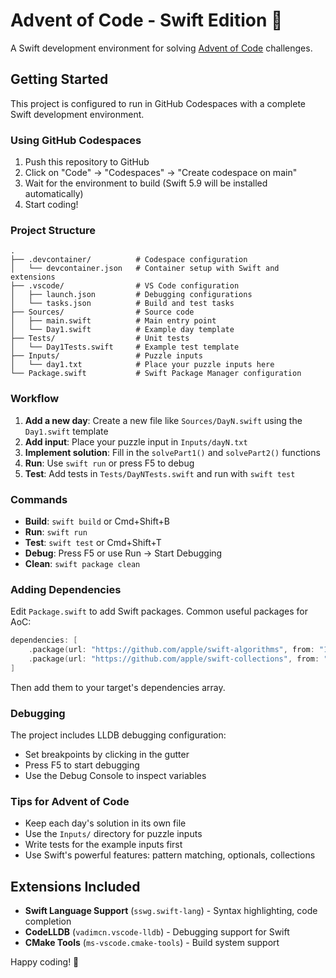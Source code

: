 # Advent of Code - Swift Edition 🎄

A Swift development environment for solving [Advent of Code](https://adventofcode.com/) challenges.

## Getting Started

This project is configured to run in GitHub Codespaces with a complete Swift development environment.

### Using GitHub Codespaces

1. Push this repository to GitHub
2. Click on "Code" → "Codespaces" → "Create codespace on main"
3. Wait for the environment to build (Swift 5.9 will be installed automatically)
4. Start coding!

### Project Structure

```
.
├── .devcontainer/          # Codespace configuration
│   └── devcontainer.json   # Container setup with Swift and extensions
├── .vscode/                # VS Code configuration
│   ├── launch.json         # Debugging configurations
│   └── tasks.json          # Build and test tasks
├── Sources/                # Source code
│   ├── main.swift          # Main entry point
│   └── Day1.swift          # Example day template
├── Tests/                  # Unit tests
│   └── Day1Tests.swift     # Example test template
├── Inputs/                 # Puzzle inputs
│   └── day1.txt            # Place your puzzle inputs here
└── Package.swift           # Swift Package Manager configuration
```

### Workflow

1. **Add a new day**: Create a new file like `Sources/DayN.swift` using the `Day1.swift` template
2. **Add input**: Place your puzzle input in `Inputs/dayN.txt`
3. **Implement solution**: Fill in the `solvePart1()` and `solvePart2()` functions
4. **Run**: Use `swift run` or press F5 to debug
5. **Test**: Add tests in `Tests/DayNTests.swift` and run with `swift test`

### Commands

- **Build**: `swift build` or Cmd+Shift+B
- **Run**: `swift run`
- **Test**: `swift test` or Cmd+Shift+T
- **Debug**: Press F5 or use Run → Start Debugging
- **Clean**: `swift package clean`

### Adding Dependencies

Edit `Package.swift` to add Swift packages. Common useful packages for AoC:

```swift
dependencies: [
    .package(url: "https://github.com/apple/swift-algorithms", from: "1.0.0"),
    .package(url: "https://github.com/apple/swift-collections", from: "1.0.0"),
]
```

Then add them to your target's dependencies array.

### Debugging

The project includes LLDB debugging configuration:
- Set breakpoints by clicking in the gutter
- Press F5 to start debugging
- Use the Debug Console to inspect variables

### Tips for Advent of Code

- Keep each day's solution in its own file
- Use the `Inputs/` directory for puzzle inputs
- Write tests for the example inputs first
- Use Swift's powerful features: pattern matching, optionals, collections

## Extensions Included

- **Swift Language Support** (`sswg.swift-lang`) - Syntax highlighting, code completion
- **CodeLLDB** (`vadimcn.vscode-lldb`) - Debugging support for Swift
- **CMake Tools** (`ms-vscode.cmake-tools`) - Build system support

Happy coding! 🚀
